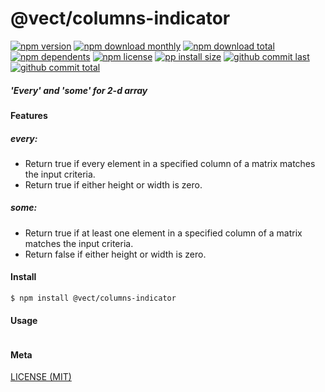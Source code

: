 # @vect/columns-indicator

[![npm version][badge-npm-version]][url-npm]
[![npm download monthly][badge-npm-download-monthly]][url-npm]
[![npm download total][badge-npm-download-total]][url-npm]
[![npm dependents][badge-npm-dependents]][url-github]
[![npm license][badge-npm-license]][url-npm]
[![pp install size][badge-pp-install-size]][url-pp]
[![github commit last][badge-github-last-commit]][url-github]
[![github commit total][badge-github-commit-count]][url-github]

[//]: <> (Shields)
[badge-npm-version]: https://flat.badgen.net/npm/cell/@vect/columns-indicator
[badge-npm-download-monthly]: https://flat.badgen.net/npm/dm/@vect/columns-indicator
[badge-npm-download-total]:https://flat.badgen.net/npm/dt/@vect/columns-indicator
[badge-npm-dependents]: https://flat.badgen.net/npm/dependents/@vect/columns-indicator
[badge-npm-license]: https://flat.badgen.net/npm/license/@vect/columns-indicator
[badge-pp-install-size]: https://flat.badgen.net/packagephobia/install/@vect/columns-indicator
[badge-github-last-commit]: https://flat.badgen.net/github/last-commit/hoyeungw/vect
[badge-github-commit-count]: https://flat.badgen.net/github/commits/hoyeungw/vect

[//]: <> (Link)
[url-npm]: https://npmjs.org/package/@vect/columns-indicator
[url-pp]: https://packagephobia.now.sh/result?p=@vect/columns-indicator
[url-github]: https://github.com/hoyeungw/vect

##### 'Every' and 'some' for 2-d array 

#### Features

##### every:
- Return true if every element in a specified column of a matrix matches the input criteria.
- Return true if either height or width is zero.
##### some:
- Return true if at least one element in a specified column of a matrix matches the input criteria.
- Return false if either height or width is zero.

#### Install
```console
$ npm install @vect/columns-indicator
```

#### Usage
```js
```

#### Meta
[LICENSE (MIT)](LICENSE)
